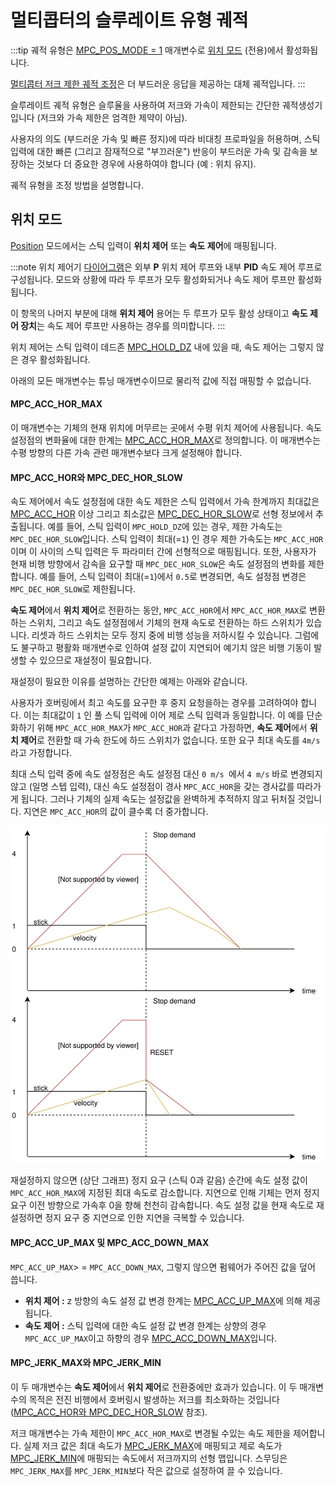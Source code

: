 # 멀티콥터의 슬루레이트 유형 궤적

:::tip
궤적 유형은 [MPC_POS_MODE = 1](../advanced_config/parameter_reference.md#MPC_POS_MODE) 매개변수로 [위치 모드](../flight_modes/position_mc.md) (전용)에서 활성화됩니다.

[멀티콥터 저크 제한 궤적 조정](../config_mc/mc_jerk_limited_type_trajectory.md)은 더 부드러운 응답을 제공하는 대체 궤적입니다.
:::

슬루레이트 궤적 유형은 슬루율을 사용하여 저크와 가속이 제한되는 간단한 궤적생성기입니다 (저크와 가속 제한은 엄격한 제약이 아님).

사용자의 의도 (부드러운 가속 및 빠른 정지)에 따라 비대칭 프로파일을 허용하며, 스틱 입력에 대한 빠른 (그리고 잠재적으로 "부끄러운") 반응이 부드러운 가속 및 감속을 보장하는 것보다 더 중요한 경우에 사용하여야 합니다 (예 : 위치 유지).

궤적 유형을 조정 방법을 설명합니다.

## 위치 모드

[Position](../flight_modes/position_mc.md) 모드에서는 스틱 입력이 **위치 제어** 또는 **속도 제어**에 매핑됩니다.

:::note
위치 제어기 [다이어그램](../flight_stack/controller_diagrams.md#multicopter-position-controller)은 외부 **P** 위치 제어 루프와 내부 **PID** 속도 제어 루프로 구성됩니다. 모드와 상황에 따라 두 루프가 모두 활성화되거나 속도 제어 루프만 활성화됩니다.

이 항목의 나머지 부분에 대해 **위치 제어** 용어는 두 루프가 모두 활성 상태이고 **속도 제어 장치**는 속도 제어 루프만 사용하는 경우를 의미합니다.
:::

위치 제어는 스틱 입력이 데드존 [MPC_HOLD_DZ](../advanced_config/parameter_reference.md#MPC_HOLD_DZ) 내에 있을 때, 속도 제어는 그렇지 않은 경우 활성화됩니다.

아래의 모든 매개변수는 튜닝 매개변수이므로 물리적 값에 직접 매핑할 수 없습니다.

#### MPC_ACC_HOR_MAX

이 매개변수는 기체의 현재 위치에 머무르는 곳에서 수평 위치 제어에 사용됩니다. 속도 설정점의 변화율에 대한 한계는 [MPC_ACC_HOR_MAX](../advanced_config/parameter_reference.md#MPC_ACC_HOR_MAX)로 정의합니다. 이 매개변수는 수평 방향의 다른 가속 관련 매개변수보다 크게 설정해야 합니다.

<span id="mpc_acc_hor-and-mpc_dec_hor_slow"></span>

#### MPC_ACC_HOR와 MPC_DEC_HOR_SLOW

속도 제어에서 속도 설정점에 대한 속도 제한은 스틱 입력에서 가속 한계까지 최대값은 [MPC_ACC_HOR](../advanced_config/parameter_reference.md#MPC_ACC_HOR) 이상 그리고 최소값은 [MPC_DEC_HOR_SLOW](../advanced_config/parameter_reference.md#MPC_DEC_HOR_SLOW)로 선형 정보에서 추출됩니다. 예를 들어, 스틱 입력이 `MPC_HOLD_DZ`에 있는 경우, 제한 가속도는 `MPC_DEC_HOR_SLOW`입니다. 스틱 입력이 최대(=`1`) 인 경우 제한 가속도는 `MPC_ACC_HOR`이며 이 사이의 스틱 입력은 두 파라미터 간에 선형적으로 매핑됩니다. 또한, 사용자가 현재 비행 방향에서 감속을 요구할 때 `MPC_DEC_HOR_SLOW`은 속도 설정점의 변화를 제한합니다. 예를 들어, 스틱 입력이 최대(=`1`)에서 `0.5`로 변경되면, 속도 설정점 변경은 `MPC_DEC_HOR_SLOW`로 제한됩니다.

**속도 제어**에서 **위치 제어**로 전환하는 동안, `MPC_ACC_HOR`에서 `MPC_ACC_HOR_MAX`로 변환하는 스위치, 그리고 속도 설정점에서 기체의 현재 속도로 전환하는 하드 스위치가 있습니다. 리셋과 하드 스위치는 모두 정지 중에 비행 성능을 저하시킬 수 있습니다. 그럼에도 불구하고 평활화 매개변수로 인하여 설정 값이 지연되어 예기치 않은 비행 기동이 발생할 수 있으므로 재설정이 필요합니다.

재설정이 필요한 이유를 설명하는 간단한 예제는 아래와 같습니다.

사용자가 호버링에서 최고 속도를 요구한 후 중지 요청을하는 경우를 고려하여야 합니다. 이는 최대값이 `1` 인 풀 스틱 입력에 이어 제로 스틱 입력과 동일합니다. 이 예를 단순화하기 위해 `MPC_ACC_HOR_MAX`가 `MPC_ACC_HOR`과 같다고 가정하면, **속도 제어**에서 **위치 제어**로 전환할 때 가속 한도에 하드 스위치가 없습니다. 또한 요구 최대 속도를 `4m/s`라고 가정합니다.

최대 스틱 입력 중에 속도 설정점은 속도 설정점 대신 `0 m/s `에서 `4 m/s` 바로 변경되지 않고 (일명 스텝 입력), 대신 속도 설정점이 경사 `MPC_ACC_HOR`을 갖는 경사값를 따라가게 됩니다. 그러나 기체의 실제 속도는 설정값을 완벽하게 추적하지 않고 뒤처질 것입니다. 지연은 `MPC_ACC_HOR`의 값이 클수록 더 중가합니다.

![슬루레이트 재설정](../../assets/config/mc/slewrate_reset.svg)

재설정하지 않으면 (상단 그래프) 정지 요구 (스틱 0과 같음) 순간에 속도 설정 값이 `MPC_ACC_HOR_MAX`에 지정된 최대 속도로 감소합니다. 지연으로 인해 기체는 먼저 정지 요구 이전 방향으로 가속후 0을 향해 천천히 감속합니다. 속도 설정 값을 현재 속도로 재설정하면 정지 요구 중 지연으로 인한 지연을 극복할 수 있습니다.

#### MPC_ACC_UP_MAX 및 MPC_ACC_DOWN_MAX

`MPC_ACC_UP_MAX`> = `MPC_ACC_DOWN_MAX`, 그렇지 않으면 펌웨어가 주어진 값을 덮어 씁니다.

- **위치 제어 :** z 방향의 속도 설정 값 변경 한계는 [MPC_ACC_UP_MAX](../advanced_config/parameter_reference.md#MPC_ACC_UP_MAX)에 의해 제공됩니다.
- **속도 제어 :** 스틱 입력에 대한 속도 설정 값 변경 한계는 상향의 경우 `MPC_ACC_UP_MAX`이고 하향의 경우 [MPC_ACC_DOWN_MAX](../advanced_config/parameter_reference.md#MPC_ACC_DOWN_MAX)입니다.

#### MPC_JERK_MAX와 MPC_JERK_MIN

이 두 매개변수는 **속도 제어**에서 **위치 제어**로 전환중에만 효과가 있습니다. 이 두 매개변수의 목적은 전진 비행에서 호버링시 발생하는 저크를 최소화하는 것입니다 ([MPC_ACC_HOR와 MPC_DEC_HOR_SLOW](#mpc_acc_hor-and-mpc_dec_hor_slow) 참조).

저크 매개변수는 가속 제한이 `MPC_ACC_HOR_MAX`로 변경될 수있는 속도 제한을 제어합니다. 실제 저크 값은 최대 속도가 [MPC_JERK_MAX](../advanced_config/parameter_reference.md#MPC_JERK_MAX)에 매핑되고 제로 속도가 [MPC_JERK_MIN](../advanced_config/parameter_reference.md#MPC_JERK_MIN)에 매핑되는 속도에서 저크까지의 선형 맵입니다. 스무딩은 `MPC_JERK_MAX`를 `MPC_JERK_MIN`보다 작은 값으로 설정하여 끌 수 있습니다.